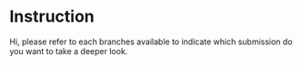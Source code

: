 # Instruction

Hi, please refer to each branches available to indicate which submission do you want to take a deeper look.

